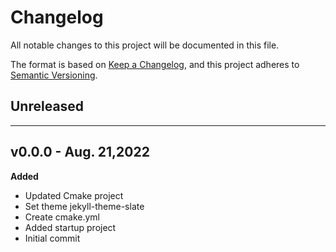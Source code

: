 # Changelog
All notable changes to this project will be documented in this file.

The format is based on [Keep a Changelog](https://keepachangelog.com/en/1.0.0/),
and this project adheres to [Semantic Versioning](https://semver.org/spec/v2.0.0.html).

## Unreleased


---
## v0.0.0 - Aug. 21,2022
**Added**
- Updated Cmake project
- Set theme jekyll-theme-slate
- Create cmake.yml
- Added startup project
- Initial commit
